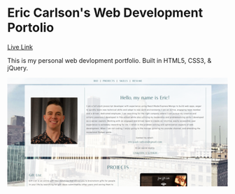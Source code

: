 # Eric Carlson's Web Development Portolio

[Live Link](https://ecarlson1201.github.io/portfolio/)

This is my personal web devlopment portfolio. Built in HTML5, CSS3, & jQuery.

<img src='/assets/portfolio-screenshot.png' alt='screenshot'>